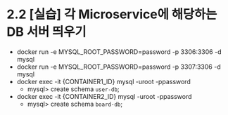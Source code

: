 # 2.2 [실습] 각 Microservice에 해당하는 DB 서버 띄우기

- docker run -e MYSQL_ROOT_PASSWORD=password -p 3306:3306 -d mysql
- docker run -e MYSQL_ROOT_PASSWORD=password -p 3307:3306 -d mysql
- docker exec -it {CONTAINER1_ID} mysql -uroot -ppassword
  - mysql> create schema `user-db`;
- docker exec -it {CONTAINER2_ID} mysql -uroot -ppassword
  - mysql> create schema `board-db`;
